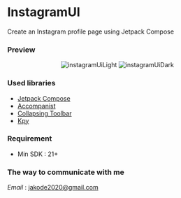 # InstagramUI

Create an Instagram profile page using Jetpack Compose

### Preview

<div align='center'>
    <img src="https://github.com/jakode2020/InstagramUI/blob/master/gif/instagramUiLight.gif" alt="instagramUiLight"/>
    <img src="https://github.com/jakode2020/InstagramUI/blob/master/gif/instagramUiDark.gif" alt="instagramUiDark"/>
</div>

### Used libraries

* [Jetpack Compose](https://developer.android.com/jetpack/compose?gclid=CjwKCAjwyIKJBhBPEiwAu7zll7RNaiTBA_DnkgL8J9QseRuAoEFtJkfY4qMw-bi2DeEyNeghRAn-YhoCwVYQAvD_BwE&gclsrc=aw.ds)
* [Accompanist](https://google.github.io/accompanist/)
* [Collapsing Toolbar](https://github.com/onebone/compose-collapsing-toolbar)
* [Kpy](https://github.com/jakode2020/Kpy)

### Requirement

* Min SDK : 21+

### The way to communicate with me

_Email_ : jakode2020@gmail.com
